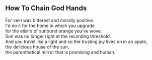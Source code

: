 How To Chain God Hands
----------------------
For vein was bitterest and morally positive.  
I'd do it for the home in which you upgrade  
for the elixirs of sunburst orange you've wove.  
Sun was no longer right at the recording threshold.  
And you travel like a light and so the trusting joy lives on in an apple,  
the delicious house of the sun,  
the parenthetical mirror that is promising and human.  
